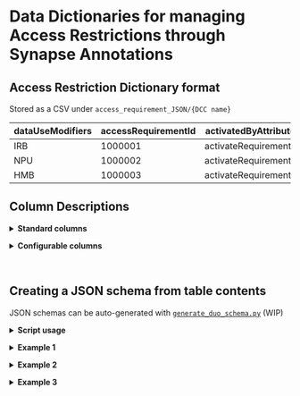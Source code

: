 # Data Dictionaries for managing Access Restrictions through Synapse Annotations

## Access Restriction Dictionary format
Stored as a CSV under `access_requirement_JSON/{DCC name}`

| **dataUseModifiers** | **accessRequirementId** | **activatedByAttribute** | **activationValue** | **grantNumber** | **dataType** | **speciesType** | **entityIdList** | 
| -------------------  | ----------------------- | ------------------------ | ------------------- | --------------- | ------------ | --------------- | ---------------- |
| IRB | 1000001 | activateRequirements | True | CA000001 | sequencingLevel1 | Human | syn66638835 |  
| NPU | 1000002 | activateRequirements | True | CA000002 | imagingLevel2 | Mouse | syn66638836 |  
| HMB | 1000003 | activateRequirements | True | CA000003 | proteomicsLevel2 | Human | syn66638837 |  

## Column Descriptions

<details>

<summary><b>Standard columns</b></summary>

  - The following columns **must be populated** before a JSON schema will be generated:
    - `dataUseModifiers`: The value of annotation **dataUseModifiers** that will be applied to Synapse entities released under this access requirement (AR)
    - `accessRequirementId`: The numeric identifier associated with a Synapse AR
    - `entityIdList`: A list of Synapse Ids corresponding to entities that should have the `accessRequirementId` applied

  - The following columns can be populated if desired, but the **column names should not be modified**:
    - `activatedByAttribute`: The name of a Synapse annotation key that will be applied to entities released under this AR and is intended to designate that the AR should be active
    - `activationValue`: The value of Synapse annotation recorded under `activatedByAttribute` that will be applied to entities released under this AR to indicate the AR should be active
  
</details>

<n></n>

<details>

<summary><b>Configurable columns</b></summary>
  
  - Column names can be modified to fit annotations used by the Project
  
  - Column names will be integrated into JSON schemas as an annotation key; column entries will be integrated as values
  
  - Default configurable columns:
  	- `grantNumber`: The value of annotation `grantNumber` that will be applied to Synapse entities released under this AR
    - `studyKey`: The value of annotation `studyKey` that will be applied to Synapse entities released under this AR
  	- `dataType`: The value of annotation `dataType` that will be applied to Synapse entities released under this AR
    - `speciesType`: The value of annotation `speciesType` that will be applied to Synapse entities released under this AR

</details>  

<n></n>  
<n></n>  

## Creating a JSON schema from table contents

JSON schemas can be auto-generated with [`generate_duo_schema.py`](https://github.com/mc2-center/mc2-center-dcc/blob/add-ARjson-build-script/utils/generate_duo_schema.py) (WIP)

<details>

<summary><b>Script usage</b></summary>

```
Generate DUO JSON Schema from Data Dictionary CSV
usage: generate_duo_schema.py [-h] [-t TITLE] [-v VERSION] [-o ORG_ID] [-g GRANT_ID] [-m] [-gc GRANT_COL] [-s STUDY_ID] [-sc STUDY_COL] [-d DATA_TYPE] [-dc DATA_COL] [-p SPECIES_TYPE] [-pc SPECIES_COL] csv_path output_path

positional arguments:
  csv_path: Path to the data_dictionary.csv
  output_path: Path to output directory for the JSON schema

options:
  -h, --help  
  show this help message and exit  

  -t TITLE, --title TITLE  
  Schema title. Default: "AccessRequirementSchema"

  -v VERSION, --version VERSION  
  Schema version. Default: "v1.0.0"

  -o ORG_ID, --org_id ORG_ID  
  Organization ID for $id field. Default: "Project"

  -g GRANT_ID, --grant_id GRANT_ID  
  Grant number to select conditions for from reference table. If nothing is provided, the JSON schema will include all conditions listed in the input table. Default: "Project"

  -m, --multi_condition  
  Boolean. Generate schema with multiple conditions defined in the CSV

  -gc, --grant_col  
  Name of the column in the DCC AR data dictionary that will contain the identifier for the grant. Default: "grantNumber"

  -s, --study_id  
  Study ID to select conditions for from reference table. If nothing is provided, the JSON schema will include all applicable studies listed in the input table. Default: None

  -sc, --study_col
  Name of the column in the DCC AR data dictionary that will contain the identifier for the study. Default: "studyKey"

  -d, --data_type
  Data type to select conditions for from reference table. If nothing is provided, the JSON schema will include all applicable data types listed in the input table. Default: None
  
  -dc, --data_col
  Name of the column in the DCC AR data dictionary that will contain the identifier for the data type. Default: "dataType"

  -p, --species_type
  Species to select conditions for from reference table. If nothing is provided, the JSON schema will include all applicable species listed in the input table. Default: None
  
  -pc, --species_col
  Name of the column in the DCC AR data dictionary that will contain the identifier for the species. Default: "speciesType"

```
</details>  

<n></n>  

<details>

<summary><b>Example 1</b></summary>  

Command:  
`python generate_duo_schema.py example_annotation_AR_reference.csv output_folder -o Project -g CA000002 -v v4.0.0 -m`

Generated JSON schema file name:  
`Project.AccessRequirement-CA000002-mc-v4.0.0-schema.json` 

Output:
```json
{
  "$schema": "http://json-schema.org/draft-07/schema",
  "title": "AccessRequirementSchema",
  "$id": "Project-CA000002-AccessRequirementSchema-v4.0.0",
  "description": "Auto-generated schema defining DUO-based access restrictions.",
  "allOf": [
    {
      "if": {
        "properties": {
          "dataUseModifiers": {
            "type": "array",
            "items": {
              "type": "string"
            },
            "contains": {
              "const": "NPU"
            }
          },
          "grantNumber": {
            "type": "array",
            "items": {
              "type": "string"
            },
            "contains": {
              "const": "CA000002"
            }
          },
          "dataType": {
            "type": "array",
            "items": {
              "type": "string"
            },
            "contains": {
              "const": "imagingLevel2Mouse"
            }
          },
          "activateRequirements": {
            "type": "array",
            "items": {
              "type": "string"
            },
            "contains": {
              "const": "True"
            }
          }
        },
        "required": [
          "dataUseModifiers",
          "grantNumber",
          "dataType",
          "activateRequirements"
        ]
      },
      "then": {
        "properties": {
          "_accessRequirementIds": {
            "type": "array",
            "items": {
              "type": "string"
            },
            "contains": {
              "const": 1000002
            }
          }
        }
      }
    }
  ]
}
```  
</details>  

<n></n>  

<details>

<summary><b>Example 2</b></summary>

Command:  
`python generate_duo_schema.py example_annotation_AR_reference.csv output_folder -o Project -v v3.0.1 -m`  

Generated JSON schema file name:  
`Project.AccessRequirement-Project-mc-v3.0.1-schema.json` 

Output:
```json
{
  "$schema": "http://json-schema.org/draft-07/schema",
  "title": "AccessRequirementSchema",
  "$id": "Project-Project-AccessRequirementSchema-v3.0.1",
  "description": "Auto-generated schema defining DUO-based access restrictions.",
  "allOf": [
    {
      "if": {
        "properties": {
          "dataUseModifiers": {
            "type": "array",
            "items": {
              "type": "string"
            },
            "contains": {
              "const": "IRB"
            }
          },
          "activateRequirements": {
            "type": "array",
            "items": {
              "type": "string"
            },
            "contains": {
              "const": "True"
            }
          },
          "grantNumber": {
            "type": "array",
            "items": {
              "type": "string"
            },
            "contains": {
              "const": "CA000001"
            }
          },
          "dataType": {
            "type": "array",
            "items": {
              "type": "string"
            },
            "contains": {
              "const": "sequencingLevel1Human"
            }
          }
        },
        "required": [
          "dataUseModifiers",
          "activateRequirements",
          "grantNumber",
          "dataType"
        ]
      },
      "then": {
        "properties": {
          "_accessRequirementIds": {
            "type": "array",
            "items": {
              "type": "string"
            },
            "contains": {
              "const": 1000001
            }
          }
        }
      }
    },
    {
      "if": {
        "properties": {
          "dataUseModifiers": {
            "type": "array",
            "items": {
              "type": "string"
            },
            "contains": {
              "const": "NPU"
            }
          },
          "activateRequirements": {
            "type": "array",
            "items": {
              "type": "string"
            },
            "contains": {
              "const": "True"
            }
          },
          "grantNumber": {
            "type": "array",
            "items": {
              "type": "string"
            },
            "contains": {
              "const": "CA000002"
            }
          },
          "dataType": {
            "type": "array",
            "items": {
              "type": "string"
            },
            "contains": {
              "const": "imagingLevel2Mouse"
            }
          }
        },
        "required": [
          "dataUseModifiers",
          "activateRequirements",
          "grantNumber",
          "dataType"
        ]
      },
      "then": {
        "properties": {
          "_accessRequirementIds": {
            "type": "array",
            "items": {
              "type": "string"
            },
            "contains": {
              "const": 1000002
            }
          }
        }
      }
    },
    {
      "if": {
        "properties": {
          "dataUseModifiers": {
            "type": "array",
            "items": {
              "type": "string"
            },
            "contains": {
              "const": "HMB"
            }
          },
          "activateRequirements": {
            "type": "array",
            "items": {
              "type": "string"
            },
            "contains": {
              "const": "True"
            }
          },
          "grantNumber": {
            "type": "array",
            "items": {
              "type": "string"
            },
            "contains": {
              "const": "CA000003"
            }
          },
          "dataType": {
            "type": "array",
            "items": {
              "type": "string"
            },
            "contains": {
              "const": "proteomicsLevel2Human"
            }
          }
        },
        "required": [
          "dataUseModifiers",
          "activateRequirements",
          "grantNumber",
          "dataType"
        ]
      },
      "then": {
        "properties": {
          "_accessRequirementIds": {
            "type": "array",
            "items": {
              "type": "string"
            },
            "contains": {
              "const": 1000003
            }
          }
        }
      }
    }
  ]
}
```  
</details>  
  
<n></n>  

<details>

<summary><b>Example 3</b></summary>

Command:  
`python generate_duo_schema.py example_annotation_AR_reference.csv output_folder -o Project -v v3.0.1`  

Generated JSON schema file name:  
`Project.AccessRequirement-Project-v3.0.1-schema.json`  

Output:
```json
{
  "$schema": "http://json-schema.org/draft-07/schema",
  "title": "AccessRequirementSchema",
  "$id": "Project-Project-AccessRequirementSchema-v3.0.1",
  "description": "Auto-generated schema defining DUO-based access restrictions.",
  "allOf": [
    {
      "if": {
        "properties": {
          "dataUseModifiers": {
            "type": "array",
            "items": {
              "type": "string"
            },
            "contains": {
              "const": "IRB"
            }
          }
        },
        "required": [
          "dataUseModifiers"
        ]
      },
      "then": {
        "properties": {
          "_accessRequirementIds": {
            "type": "array",
            "items": {
              "type": "string"
            },
            "contains": {
              "const": 1000001
            }
          }
        }
      }
    },
    {
      "if": {
        "properties": {
          "dataUseModifiers": {
            "type": "array",
            "items": {
              "type": "string"
            },
            "contains": {
              "const": "NPU"
            }
          }
        },
        "required": [
          "dataUseModifiers"
        ]
      },
      "then": {
        "properties": {
          "_accessRequirementIds": {
            "type": "array",
            "items": {
              "type": "string"
            },
            "contains": {
              "const": 1000002
            }
          }
        }
      }
    },
    {
      "if": {
        "properties": {
          "dataUseModifiers": {
            "type": "array",
            "items": {
              "type": "string"
            },
            "contains": {
              "const": "HMB"
            }
          }
        },
        "required": [
          "dataUseModifiers"
        ]
      },
      "then": {
        "properties": {
          "_accessRequirementIds": {
            "type": "array",
            "items": {
              "type": "string"
            },
            "contains": {
              "const": 1000003
            }
          }
        }
      }
    }
  ]
}
```  
</details>
</details>
